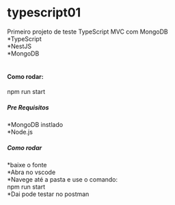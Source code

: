 # typescript01
Primeiro projeto de teste TypeScript MVC com MongoDB </br>
*TypeScript </br>
*NestJS </br>
*MongoDB 
</br></br>
<h4>Como rodar:</h4>
npm run start

<h5>Pre Requisitos</h5>
*MongoDB instlado </br>
*Node.js </br>

<h5>Como rodar</h5>
*baixe o fonte </br>
*Abra no vscode </br>
*Navege até a pasta e use o comando: </br>
npm run start
</br>
*Dai pode testar no postman

